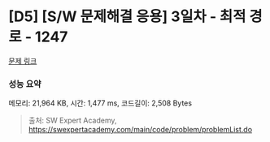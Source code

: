 # [D5] [S/W 문제해결 응용] 3일차 - 최적 경로 - 1247 

[문제 링크](https://swexpertacademy.com/main/code/problem/problemDetail.do?contestProbId=AV15OZ4qAPICFAYD) 

### 성능 요약

메모리: 21,964 KB, 시간: 1,477 ms, 코드길이: 2,508 Bytes



> 출처: SW Expert Academy, https://swexpertacademy.com/main/code/problem/problemList.do